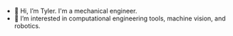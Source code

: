 - 👋 Hi, I’m Tyler. I'm a mechanical engineer.
- 👀 I’m interested in computational engineering tools, machine vision, and robotics.

<!---
tn3wman/tn3wman is a ✨ special ✨ repository because its `README.md` (this file) appears on your GitHub profile.
You can click the Preview link to take a look at your changes.
--->

